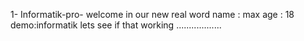 1- Informatik-pro-
welcome in our new real word
name : max
age : 18
demo:informatik 
lets see if that working .................. 
